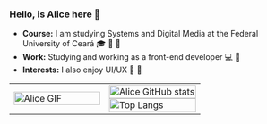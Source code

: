 
### Hello, is Alice here :dizzy:
- **Course:** I am studying Systems and Digital Media at the Federal University of Ceará :mortar_board: :cherry_blossom: :purple_heart:
- **Work:** Studying and working as a front-end developer :computer: :rabbit:
- **Interests:** I also enjoy UI/UX :purple_heart: :unicorn:

  
<table>
  <tr>
    <td style="width: 50%;">
      <img src="https://github.com/user-attachments/assets/e0af168e-c43e-459b-8ae0-db7c5f38d863" alt="Alice GIF" width="100%" />
    </td>
    <td style="width: 50%; vertical-align: top;">
      <img src="https://github-readme-stats.vercel.app/api?username=Alicefortes&show_icons=true&theme=midnight-purple" alt="Alice GitHub stats" width="100%" />
      <br/>
      <a href="https://github.com/Alicefortes/github-readme-stats">
        <img src="https://github-readme-stats.vercel.app/api/top-langs/?username=Alicefortes&layout=donut&theme=midnight-purple" alt="Top Langs" width="100%" />
      </a>
    </td>
  </tr>
</table>



